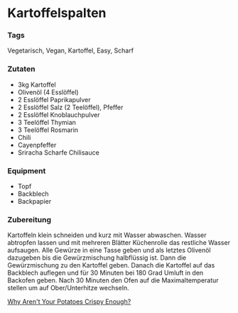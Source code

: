 # Kartoffelspalten

### Tags

Vegetarisch, Vegan, Kartoffel, Easy, Scharf

### Zutaten

- 3kg Kartoffel
- Olivenöl (4 Esslöffel)
- 2 Esslöffel Paprikapulver
- 2 Esslöffel Salz (2 Teelöffel), Pfeffer
- 2 Esslöffel Knoblauchpulver
- 3 Teelöffel Thymian
- 3 Teelöffel Rosmarin
- Chili
- Cayenpfeffer
- Sriracha Scharfe Chilisauce

### Equipment

- Topf
- Backblech
- Backpapier

### Zubereitung

Kartoffeln klein schneiden und kurz mit Wasser abwaschen.
Wasser abtropfen lassen und mit mehreren Blätter Küchenrolle das restliche Wasser aufsaugen.
Alle Gewürze in eine Tasse geben und als letztes Olivenöl dazugeben bis die Gewürzmischung halbflüssig ist.
Dann die Gewürzmischung zu den Kartoffel geben.
Danach die Kartoffel auf das Backblech auflegen und für 30 Minuten bei 180 Grad Umluft in den Backofen geben.
Nach 30 Minuten den Ofen auf die Maximaltemperatur stellen um auf Ober/Unterhitze wechseln.

[Why Aren't Your Potatoes Crispy Enough?](https://www.youtube.com/watch?v=KxUX7vgNGfM)